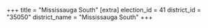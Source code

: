 +++
title = "Mississauga South"
[extra]
election_id = 41
district_id = "35050"
district_name = "Mississauga South"
+++
